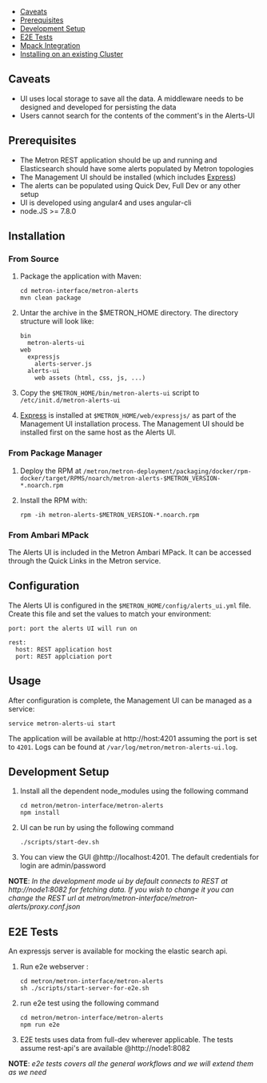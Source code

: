 - [Caveats](#caveats)
- [Prerequisites](#prerequisites)
- [Development Setup](#development-setup)
- [E2E Tests](#e2e-tests)
- [Mpack Integration](#mpack-integration)
- [Installing on an existing Cluster](#installing-on-an-existing-cluster)

## Caveats
* UI uses local storage to save all the data.  A middleware needs to be designed and developed for persisting the data
* Users cannot search for the contents of the comment's in the Alerts-UI

## Prerequisites
* The Metron REST application should be up and running and Elasticsearch should have some alerts populated by Metron topologies
* The Management UI should be installed (which includes [Express](https://expressjs.com/))
* The alerts can be populated using Quick Dev, Full Dev  or any other setup
* UI is developed using angular4 and uses angular-cli
* node.JS >= 7.8.0

## Installation

### From Source

1. Package the application with Maven:

    ```
    cd metron-interface/metron-alerts
    mvn clean package
    ```

1. Untar the archive in the $METRON_HOME directory.  The directory structure will look like:

    ```
    bin
      metron-alerts-ui
    web
      expressjs
        alerts-server.js
      alerts-ui
        web assets (html, css, js, ...)
    ```

1. Copy the `$METRON_HOME/bin/metron-alerts-ui` script to `/etc/init.d/metron-alerts-ui`

1. [Express](https://expressjs.com/) is installed at `$METRON_HOME/web/expressjs/` as part of the Management UI installation process.  The Management UI should be installed first on the same host as the Alerts UI.

### From Package Manager

1. Deploy the RPM at `/metron/metron-deployment/packaging/docker/rpm-docker/target/RPMS/noarch/metron-alerts-$METRON_VERSION-*.noarch.rpm`

1. Install the RPM with:

    ```
    rpm -ih metron-alerts-$METRON_VERSION-*.noarch.rpm
    ```

### From Ambari MPack

The Alerts UI is included in the Metron Ambari MPack.  It can be accessed through the Quick Links in the Metron service.

## Configuration

The Alerts UI is configured in the `$METRON_HOME/config/alerts_ui.yml` file.  Create this file and set the values to match your environment:

```
port: port the alerts UI will run on

rest:
  host: REST application host
  port: REST applciation port
```

## Usage

After configuration is complete, the Management UI can be managed as a service:

```
service metron-alerts-ui start
```

The application will be available at http://host:4201 assuming the port is set to `4201`.  Logs can be found at `/var/log/metron/metron-alerts-ui.log`.

## Development Setup

1. Install all the dependent node_modules using the following command
    ```
    cd metron/metron-interface/metron-alerts
    npm install
    ```
1. UI can be run by using the following command
    ```
    ./scripts/start-dev.sh
    ```
1. You can view the GUI @http://localhost:4201. The default credentials for login are admin/password

**NOTE**: *In the development mode ui by default connects to REST at http://node1:8082 for fetching data. If you wish to change it you can change the REST url at metron/metron-interface/metron-alerts/proxy.conf.json*

## E2E Tests

An expressjs server is available for mocking the elastic search api.

1. Run e2e webserver :
    ```
    cd metron/metron-interface/metron-alerts
    sh ./scripts/start-server-for-e2e.sh
    ```

1. run e2e test using the following command
    ```
    cd metron/metron-interface/metron-alerts
    npm run e2e
    ```

1. E2E tests uses data from full-dev wherever applicable. The tests assume rest-api's are available @http://node1:8082

**NOTE**: *e2e tests covers all the general workflows and we will extend them as we need*

